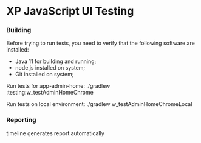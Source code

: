 XP JavaScript UI Testing
===

### Building

Before trying to run tests, you need to verify that the following software are installed:

* Java 11  for building and running;
* node.js installed on system;
* Git installed on system;


Run tests for app-admin-home:
./gradlew :testing:w_testAdminHomeChrome

Run tests on local environment:
./gradlew w_testAdminHomeChromeLocal


### Reporting
timeline generates report automatically

